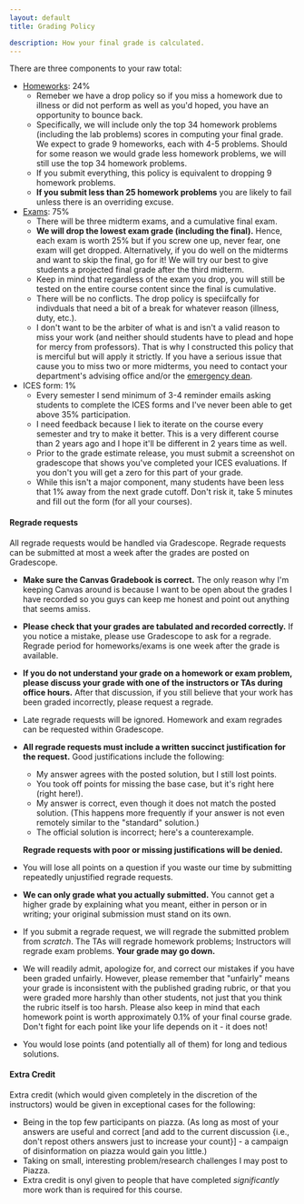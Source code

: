 ```yaml
---
layout: default
title: Grading Policy

description: How your final grade is calculated. 
---
```


There are three components to your raw total: 

- [Homeworks](/homeworks.html): 24%
    - Remeber we have a drop policy so if you miss a homework due to illness or did not perform as well as you'd hoped, you have an opportunity to bounce back. 
    - Specifically, we will include only the top 34 homework problems (including the lab problems) scores in computing your final grade. We expect to grade 9 homeworks, each with 4-5 problems. Should for some reason we would grade less homework problems, we will still use the top 34 homework problems.
    - If you submit everything, this policy is equivalent to dropping 9 homework problems.
    - **If you submit less than 25 homework problems** you are likely to fail unless there is an overriding excuse.
- [Exams](/exams.html): 75%
    - There will be three midterm exams, and a cumulative final exam. 
    - **We will drop the lowest exam grade (including the final).** Hence, each exam is worth 25% but if you screw one up, never fear, one exam will get dropped. Alternatively, if you do well on the midterms and want to skip the final, go for it! We will try our best to give students a projected final grade after the third midterm.
    - Keep in mind that regardless of the exam you drop, you will still be tested on the entire course content since the final is cumulative. 
    - There will be no conflicts. The drop policy is speciifcally for indivduals that need a bit of a break for whatever reason (illness, duty, etc.). 
    - I don't want to be the arbiter of what is and isn't a valid reason to miss your work (and neither should students have to plead and hope for mercy from professors). That is why I constructed this policy that is merciful but will apply it strictly. If you have a serious issue that cause you to miss two or more midterms, you need to contact your department's advising office and/or the [emergency dean](/policies/stressed).
- ICES form: 1%
    - Every semester I send minimum of 3-4 reminder emails asking students to complete the ICES forms and I've never been able to get above 35% participation.
    - I need feedback because I liek to iterate on the course every semester and try to make it better. This is a very different course than 2 years ago and I hope it'll be different in 2 years time as well. 
    - Prior to the grade estimate release, you must submit a screenshot on gradescope that shows you've completed your ICES evaluations. If you don't you will get a zero for this part of your grade. 
    - While this isn't a major component, many students have been less that 1% away from the next grade cutoff. Don't risk it, take 5 minutes and fill out the form (for all your courses).


#### Regrade requests

All regrade requests would be handled via Gradescope. Regrade requests can be submitted at most a week after the grades are posted on Gradescope.

- **Make sure the Canvas Gradebook is correct.** The only reason why I'm keeping Canvas around is because I want to be open about the grades I have recorded so you guys can keep me honest and point out anything that seems amiss. 
- **Please check that your grades are tabulated and recorded correctly.** If you notice a mistake, please use Gradescope to ask for a regrade. Regrade period for homeworks/exams is one week after the grade is available.
- **If you do not understand your grade on a homework or exam problem, please discuss your grade with one of the instructors or TAs during office hours.** After that discussion, if you still believe that your work has been graded incorrectly, please request a regrade.
- Late regrade requests will be ignored. Homework and exam regrades can be requested within Gradescope.
- **All regrade requests must include a written succinct justification for the request.** Good justifications include the following:
    - My answer agrees with the posted solution, but I still lost points.
    - You took off points for missing the base case, but it's right here (right here!).
    - My answer is correct, even though it does not match the posted solution. (This happens more frequently if your answer is not even remotely similar to the "standard" solution.)
    - The official solution is incorrect; here's a counterexample.

    **Regrade requests with poor or missing justifications will be denied.**
- You will lose all points on a question if you waste our time by submitting repeatedly unjustified regrade requests.
- **We can only grade what you actually submitted.** You cannot get a higher grade by explaining what you meant, either in person or in writing; your original submission must stand on its own.
- If you submit a regrade request, we will regrade the submitted problem from *scratch*. The TAs will regrade homework problems; Instructors will regrade exam problems. **Your grade may go down.**
- We will readily admit, apologize for, and correct our mistakes if you have been graded unfairly. However, please remember that "unfairly" means your grade is inconsistent with the published grading rubric, or that you were graded more harshly than other students, not just that you think the rubric itself is too harsh. Please also keep in mind that each homework point is worth approximately 0.1% of your final course grade. Don't fight for each point like your life depends on it - it does not!
- You would lose points (and potentially all of them) for long and tedious solutions.

#### Extra Credit

Extra credit (which would given completely in the discretion of the instructors) would be given in exceptional cases for the following:

- Being in the top few participants on piazza. (As long as most of your answers are useful and correct [and add to the current discussion {i.e., don't repost others answers just to increase your count}] - a campaign of disinformation on piazza would gain you little.)
- Taking on small, interesting problem/research challenges I may post to Piazza.
- Extra credit is onyl given to people that have completed *significantly* more work than is required for this course. 





